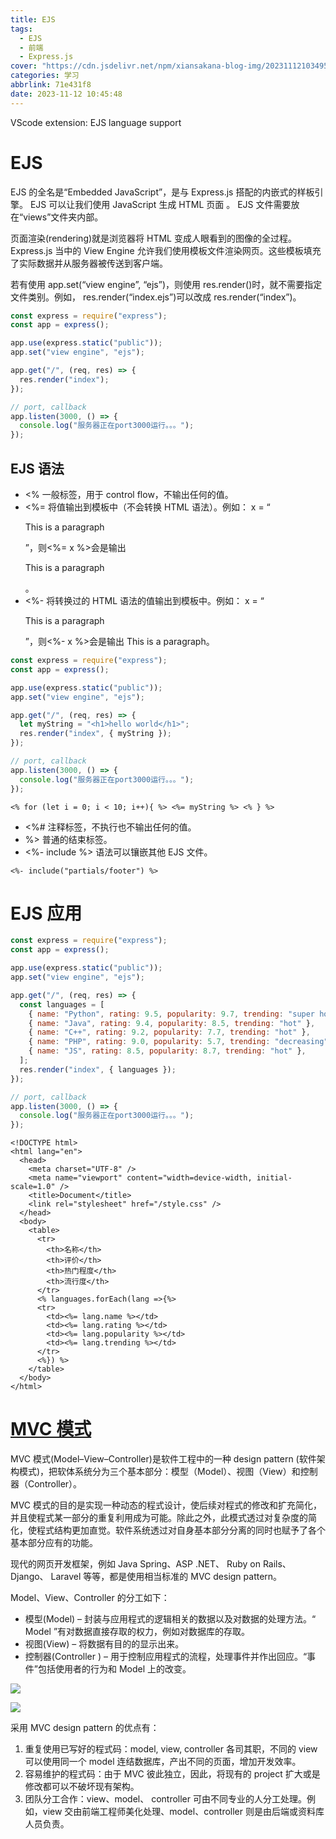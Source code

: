 ```yaml
---
title: EJS
tags:
  - EJS
  - 前端
  - Express.js
cover: "https://cdn.jsdelivr.net/npm/xiansakana-blog-img/202311121034957.jpg"
categories: 学习
abbrlink: 71e431f8
date: 2023-11-12 10:45:48
---
```


VScode extension: EJS language support

# EJS

EJS 的全名是“Embedded JavaScript”，是与 Express.js 搭配的内嵌式的样板引擎。 EJS 可以让我们使用 JavaScript 生成 HTML 页面 。 EJS 文件需要放在“views”文件夹内部。

页面渲染(rendering)就是浏览器将 HTML 变成人眼看到的图像的全过程。Express.js 当中的 View Engine 允许我们使用模板文件渲染网页。这些模板填充了实际数据并从服务器被传送到客户端。

若有使用 app.set(“view engine”, “ejs”)，则使用 res.render()时，就不需要指定文件类别。例如， res.render(“index.ejs”)可以改成 res.render(“index”)。

```javascript
const express = require("express");
const app = express();

app.use(express.static("public"));
app.set("view engine", "ejs");

app.get("/", (req, res) => {
  res.render("index");
});

// port, callback
app.listen(3000, () => {
  console.log("服务器正在port3000运行。。。");
});
```

## EJS 语法

- <% 一般标签，用于 control flow，不输出任何的值。
- <%= 将值输出到模板中（不会转换 HTML 语法）。例如： x = “<p>This is a paragraph</p>”，则<%= x %>会是输出<p>This is a paragraph</p>。
- <%- 将转换过的 HTML 语法的值输出到模板中。例如： x = “<p>This is a paragraph</p>”，则<%- x %>会是输出 This is a paragraph。

```javascript
const express = require("express");
const app = express();

app.use(express.static("public"));
app.set("view engine", "ejs");

app.get("/", (req, res) => {
  let myString = "<h1>hello world</h1>";
  res.render("index", { myString });
});

// port, callback
app.listen(3000, () => {
  console.log("服务器正在port3000运行。。。");
});
```

```ejs
<% for (let i = 0; i < 10; i++){ %> <%= myString %> <% } %>
```

- <%# 注释标签，不执行也不输出任何的值。
- %> 普通的结束标签。
- <%- include %> 语法可以镶嵌其他 EJS 文件。

```ejs
<%- include("partials/footer") %>
```

# EJS 应用

```javascript
const express = require("express");
const app = express();

app.use(express.static("public"));
app.set("view engine", "ejs");

app.get("/", (req, res) => {
  const languages = [
    { name: "Python", rating: 9.5, popularity: 9.7, trending: "super hot" },
    { name: "Java", rating: 9.4, popularity: 8.5, trending: "hot" },
    { name: "C++", rating: 9.2, popularity: 7.7, trending: "hot" },
    { name: "PHP", rating: 9.0, popularity: 5.7, trending: "decreasing" },
    { name: "JS", rating: 8.5, popularity: 8.7, trending: "hot" },
  ];
  res.render("index", { languages });
});

// port, callback
app.listen(3000, () => {
  console.log("服务器正在port3000运行。。。");
});
```

```ejs
<!DOCTYPE html>
<html lang="en">
  <head>
    <meta charset="UTF-8" />
    <meta name="viewport" content="width=device-width, initial-scale=1.0" />
    <title>Document</title>
    <link rel="stylesheet" href="/style.css" />
  </head>
  <body>
    <table>
      <tr>
        <th>名称</th>
        <th>评价</th>
        <th>热门程度</th>
        <th>流行度</th>
      </tr>
      <% languages.forEach(lang =>{%>
      <tr>
        <td><%= lang.name %></td>
        <td><%= lang.rating %></td>
        <td><%= lang.popularity %></td>
        <td><%= lang.trending %></td>
      </tr>
      <%}) %>
    </table>
  </body>
</html>
```

# [MVC 模式](https://developer.mozilla.org/zh-CN/docs/Glossary/MVC)

MVC 模式(Model–View–Controller)是软件工程中的一种 design pattern (软件架构模式)，把软体系统分为三个基本部分：模型（Model）、视图（View）和控制器（Controller）。

MVC 模式的目的是实现一种动态的程式设计，使后续对程式的修改和扩充简化，并且使程式某一部分的重复利用成为可能。除此之外，此模式透过对复杂度的简化，使程式结构更加直觉。软件系统透过对自身基本部分分离的同时也赋予了各个基本部分应有的功能。

现代的网页开发框架，例如 Java Spring、ASP .NET、 Ruby on Rails、 Django、 Laravel 等等，都是使用相当标准的 MVC design pattern。

Model、View、Controller 的分工如下：

- 模型(Model) – 封装与应用程式的逻辑相关的数据以及对数据的处理方法。“ Model ”有对数据直接存取的权力，例如对数据库的存取。
- 视图(View) – 将数据有目的的显示出来。
- 控制器(Controller ) – 用于控制应用程式的流程，处理事件并作出回应。“事件”包括使用者的行为和 Model 上的改变。

![](https://cdn.jsdelivr.net/npm/xiansakana-blog-img/202311101555610.png)

![](https://cdn.jsdelivr.net/npm/xiansakana-blog-img/202311101556554.png)

采用 MVC design pattern 的优点有：

1. 重复使用已写好的程式码：model, view, controller 各司其职，不同的 view 可以使用同一个 model 连结数据库，产出不同的页面，增加开发效率。
2. 容易维护的程式码：由于 MVC 彼此独立，因此，将现有的 project 扩大或是修改都可以不破坏现有架构。
3. 团队分工合作：view、model、 controller 可由不同专业的人分工处理。例如，view 交由前端工程师美化处理、model、controller 则是由后端或资料库人员负责。
